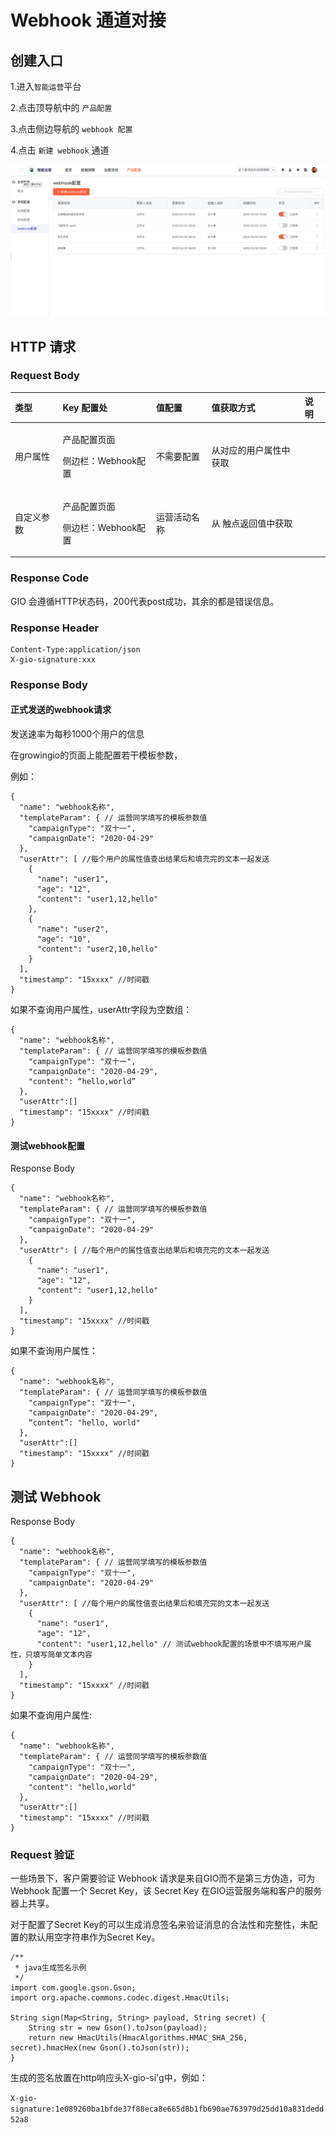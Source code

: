 # Webhook 通道对接

## 创建入口 

1.进入`智能运营`平台 

2.点击顶导航中的 `产品配置` 

3.点击侧边导航的 `webhook 配置` 

4.点击 `新建 webhook` 通道

![](../.gitbook/assets/w1.png)

## HTTP 请求

### Request Body

<table>
  <thead>
    <tr>
      <th style="text-align:left"><b>&#x7C7B;&#x578B;</b>
      </th>
      <th style="text-align:left"><b>Key &#x914D;&#x7F6E;&#x5904;</b>
      </th>
      <th style="text-align:left"><b>&#x503C;&#x914D;&#x7F6E;</b>
      </th>
      <th style="text-align:left"><b>&#x503C;&#x83B7;&#x53D6;&#x65B9;&#x5F0F;</b>
      </th>
      <th style="text-align:left"><b>&#x8BF4;&#x660E;</b>
      </th>
    </tr>
  </thead>
  <tbody>
    <tr>
      <td style="text-align:left">&#x7528;&#x6237;&#x5C5E;&#x6027;</td>
      <td style="text-align:left">
        <p>&#x4EA7;&#x54C1;&#x914D;&#x7F6E;&#x9875;&#x9762;</p>
        <p>&#x4FA7;&#x8FB9;&#x680F;&#xFF1A;Webhook&#x914D;&#x7F6E;</p>
      </td>
      <td style="text-align:left">&#x4E0D;&#x9700;&#x8981;&#x914D;&#x7F6E;</td>
      <td style="text-align:left">&#x4ECE;&#x5BF9;&#x5E94;&#x7684;&#x7528;&#x6237;&#x5C5E;&#x6027;&#x4E2D;&#x83B7;&#x53D6;</td>
      <td
      style="text-align:left"></td>
    </tr>
    <tr>
      <td style="text-align:left">&#x81EA;&#x5B9A;&#x4E49;&#x53C2;&#x6570;</td>
      <td style="text-align:left">
        <p>&#x4EA7;&#x54C1;&#x914D;&#x7F6E;&#x9875;&#x9762;</p>
        <p>&#x4FA7;&#x8FB9;&#x680F;&#xFF1A;Webhook&#x914D;&#x7F6E;</p>
      </td>
      <td style="text-align:left">&#x8FD0;&#x8425;&#x6D3B;&#x52A8;&#x540D;&#x79F0;</td>
      <td style="text-align:left">&#x4ECE; &#x89E6;&#x70B9;&#x8FD4;&#x56DE;&#x503C;&#x4E2D;&#x83B7;&#x53D6;</td>
      <td
      style="text-align:left"></td>
    </tr>
  </tbody>
</table>

### Response Code

GIO 会遵循HTTP状态码，200代表post成功，其余的都是错误信息。

### Response Header

```text
Content-Type:application/json
X-gio-signature:xxx
```



### Response Body

#### 正式发送的webhook请求

发送速率为每秒1000个用户的信息

在growingio的页面上能配置若干模板参数，

例如：

```text
{
  "name": "webhook名称",
  "templateParam": { // 运营同学填写的模板参数值
    "campaignType": "双十一",
    "campaignDate": "2020-04-29"
  },
  "userAttr": [ //每个用户的属性值查出结果后和填充完的文本一起发送
    {
      "name": "user1",
      "age": "12",
      "content": "user1,12,hello"
    },
    {
      "name": "user2",
      "age": "10",
      "content": "user2,10,hello"
    }
  ],
  "timestamp": "15xxxx" //时间戳
}
```

如果不查询用户属性，userAttr字段为空数组：

```text
{
  "name": "webhook名称",
  "templateParam": { // 运营同学填写的模板参数值
    "campaignType": "双十一",
    "campaignDate": "2020-04-29",
    "content": “hello,world”
  },
  "userAttr":[]
  "timestamp": "15xxxx" //时间戳
}
```

#### 测试webhook配置

Response Body

```text
{
  "name": "webhook名称",
  "templateParam": { // 运营同学填写的模板参数值
    "campaignType": "双十一",
    "campaignDate": "2020-04-29"
  },
  "userAttr": [ //每个用户的属性值查出结果后和填充完的文本一起发送
    {
      "name": "user1",
      "age": "12",
      "content": "user1,12,hello"
    }
  ],
  "timestamp": "15xxxx" //时间戳
}
```

如果不查询用户属性：

```text
{
  "name": "webhook名称",
  "templateParam": { // 运营同学填写的模板参数值
    "campaignType": "双十一",
    "campaignDate": "2020-04-29",
    “content”: "hello, world"
  },
  "userAttr":[]
  "timestamp": "15xxxx" //时间戳
}
```

## 测试 Webhook

Response Body

```text
{
  "name": "webhook名称",
  "templateParam": { // 运营同学填写的模板参数值
    "campaignType": "双十一",
    "campaignDate": "2020-04-29"
  },
  "userAttr": [ //每个用户的属性值查出结果后和填充完的文本一起发送
    {
      "name": "user1",
      "age": "12",
      "content": "user1,12,hello" // 测试webhook配置的场景中不填写用户属性，只填写简单文本内容
    }
  ],
  "timestamp": "15xxxx" //时间戳
}
```

如果不查询用户属性:

```text
{
  "name": "webhook名称",
  "templateParam": { // 运营同学填写的模板参数值
    "campaignType": "双十一",
    "campaignDate": "2020-04-29",
    "content": "hello,world"
  },
  "userAttr":[]
  "timestamp": "15xxxx" //时间戳
}
```

### Request 验证

一些场景下，客户需要验证 Webhook 请求是来自GIO而不是第三方伪造，可为 Webhook 配置一个 Secret Key，该 Secret Key 在GIO运营服务端和客户的服务器上共享。

对于配置了Secret Key的可以生成消息签名来验证消息的合法性和完整性，未配置的默认用空字符串作为Secret Key。

```text
/**
 * java生成签名示例
 */
import com.google.gson.Gson;
import org.apache.commons.codec.digest.HmacUtils;

String sign(Map<String, String> payload, String secret) {
    String str = new Gson().toJson(payload);
    return new HmacUtils(HmacAlgorithms.HMAC_SHA_256, secret).hmacHex(new Gson().toJson(str));
}
```

生成的签名放置在http响应头X-gio-si'g中，例如：

`X-gio-signature:1e089260ba1bfde37f88eca8e665d8b1fb690ae763979d25dd10a831dedd52a8`









